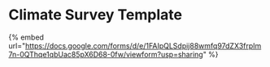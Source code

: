 # Climate Survey Template



{% embed url="https://docs.google.com/forms/d/e/1FAIpQLSdpij88wmfq97dZX3frpIm7n-0QThqe1qbUac85pX6D68-0fw/viewform?usp=sharing" %}
